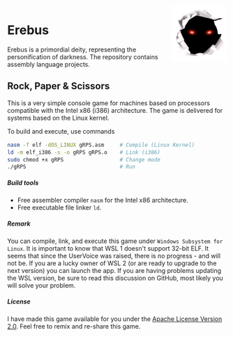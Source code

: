 <img src="ErebusLogo.png" align="right" />

# Erebus

Erebus is a primordial deity, representing the personification of darkness. The repository contains assembly language projects.

## Rock, Paper & Scissors

This is a very simple console game for machines based on processors compatible with the Intel x86 (i386) architecture. The game is delivered for systems based on the Linux kernel.

To build and execute, use commands

``` bash
nasm -f elf -dOS_LINUX gRPS.asm     # Compile (Linux Kernel)
ld -m elf_i386 -s -o gRPS gRPS.o    # Link (i386)
sudo chmod +x gRPS                  # Change mode
./gRPS                              # Run
```
##### Build tools
- Free assembler compiler `nasm` for the Intel x86 architecture.
- Free executable file linker `ld`. 

##### Remark
You can compile, link, and execute this game under `Windows Subsystem for Linux`.
It is important to know that WSL 1 doesn't support 32-bit ELF. It seems that since the UserVoice was raised, there is no progress - and will not be. If you are a lucky owner of WSL 2 (or are ready to upgrade to the next version) you can launch the app. If you are having problems updating the WSL version, be sure to read this discussion on GitHub, most likely you will solve your problem.

##### License
I have made this game available for you under the [Apache License Version 2.0](https://www.apache.org/licenses/LICENSE-2.0.txt). Feel free to remix and re-share this game.